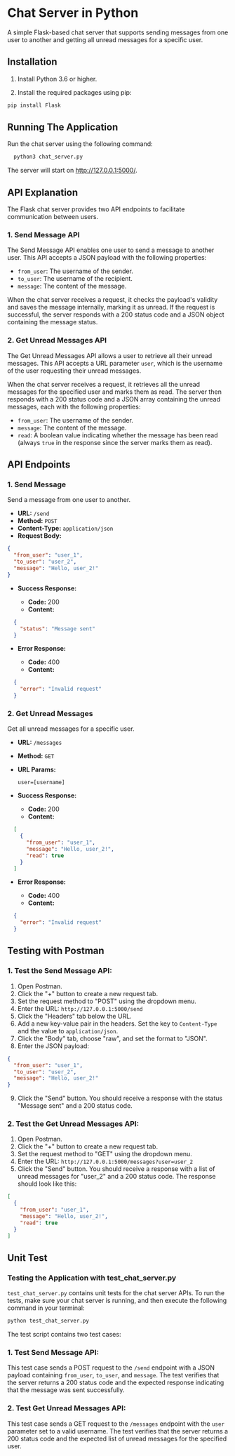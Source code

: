 
# Chat Server in Python

A simple Flask-based chat server that supports sending messages from one user to another and getting all unread messages for a specific user.


## Installation

1. Install Python 3.6 or higher.

2. Install the required packages using pip:

```bash
pip install Flask
```
## Running The Application

Run the chat server using the following command:

```bash
  python3 chat_server.py
```
The server will start on http://127.0.0.1:5000/.

## API Explanation

The Flask chat server provides two API endpoints to facilitate communication between users.

### 1. Send Message API

The Send Message API enables one user to send a message to another user. This API accepts a JSON payload with the following properties:

- `from_user`: The username of the sender.
- `to_user`: The username of the recipient.
- `message`: The content of the message.

When the chat server receives a request, it checks the payload's validity and saves the message internally, marking it as unread. If the request is successful, the server responds with a 200 status code and a JSON object containing the message status.

### 2. Get Unread Messages API

The Get Unread Messages API allows a user to retrieve all their unread messages. This API accepts a URL parameter `user`, which is the username of the user requesting their unread messages.

When the chat server receives a request, it retrieves all the unread messages for the specified user and marks them as read. The server then responds with a 200 status code and a JSON array containing the unread messages, each with the following properties:

- `from_user`: The username of the sender.
- `message`: The content of the message.
- `read`: A boolean value indicating whether the message has been read (always `true` in the response since the server marks them as read).
## API Endpoints

### 1. Send Message

Send a message from one user to another.

- **URL:** `/send`
- **Method:** `POST`
- **Content-Type:** `application/json`
- **Request Body:**

```json
{
  "from_user": "user_1",
  "to_user": "user_2",
  "message": "Hello, user_2!"
}
```
- **Success Response:**

  - **Code:** 200
  - **Content:**
```json
  {
    "status": "Message sent"
  }
```
- **Error Response:**

  - **Code:** 400
  - **Content:**
```json
  {
    "error": "Invalid request"
  }
  ```

### 2. Get Unread Messages

Get all unread messages for a specific user.

- **URL:** `/messages`
- **Method:** `GET`
- **URL Params:**

  `user=[username]`

- **Success Response:**

  - **Code:** 200
  - **Content:**

```json
  [
    {
      "from_user": "user_1",
      "message": "Hello, user_2!",
      "read": true
    }
  ]
```
- **Error Response:**

  - **Code:** 400
  - **Content:**
```json
  {
    "error": "Invalid request"
  }
```
## Testing with Postman

### 1. Test the Send Message API:

1. Open Postman.
2. Click the "+" button to create a new request tab.
3. Set the request method to "POST" using the dropdown menu.
4. Enter the URL: `http://127.0.0.1:5000/send`
5. Click the "Headers" tab below the URL.
6. Add a new key-value pair in the headers. Set the key to `Content-Type` and the value to `application/json`.
7. Click the "Body" tab, choose "raw", and set the format to "JSON".
8. Enter the JSON payload:
```json
{
  "from_user": "user_1",
  "to_user": "user_2",
  "message": "Hello, user_2!"
}
```
9. Click the "Send" button. You should receive a response with the status "Message sent" and a 200 status code.

### 2. Test the Get Unread Messages API:

1. Open Postman.
2. Click the "+" button to create a new request tab.
3. Set the request method to "GET" using the dropdown menu.
4. Enter the URL: `http://127.0.0.1:5000/messages?user=user_2`
5. Click the "Send" button. You should receive a response with a list of unread messages for "user_2" and a 200 status code. The response should look like this:
```json
[
  {
    "from_user": "user_1",
    "message": "Hello, user_2!",
    "read": true
  }
]
```
## Unit Test
### Testing the Application with test_chat_server.py

`test_chat_server.py` contains unit tests for the chat server APIs. To run the tests, make sure your chat server is running, and then execute the following command in your terminal:

```bash
python test_chat_server.py
```

The test script contains two test cases:

### 1. Test Send Message API:

This test case sends a POST request to the `/send` endpoint with a JSON payload containing `from_user`, `to_user`, and `message`. The test verifies that the server returns a 200 status code and the expected response indicating that the message was sent successfully.

### 2. Test Get Unread Messages API:

This test case sends a GET request to the `/messages` endpoint with the `user` parameter set to a valid username. The test verifies that the server returns a 200 status code and the expected list of unread messages for the specified user.
